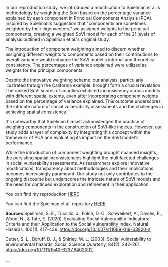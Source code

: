 In our reproduction study, we introduced a modification to Spielman et al.'s methodology by weighting the SoVI based on the percentage variance explained by each component in Principal Components Analysis (PCA). Inspired by Spielman's suggestion that "components are sometimes weighted by their eigenvectors," we assigned weights to the principal components, creating a weighted SoVI model for each of the 21 levels of analysis outlined in Spielman et al.'s original study.

The introduction of component weighting aimed to discern whether assigning different weights to components based on their contributions to overall variance would enhance the SoVI model's internal and theoretical consistency. The percentages of variance explained were utilized as weights for the principal components.

Despite the innovative weighting scheme, our analysis, particularly illustrated through the California example, brought forth a crucial revelation. The ranked SoVI scores of counties exhibited inconsistency across models with different spatial extents, even after incorporating component weights based on the percentage of variance explained. This outcome underscores the intricate nature of social vulnerability assessments and the challenges in achieving spatial consistency.

It's noteworthy that Spielman himself acknowledged the practice of weighing components in the construction of SoVI-like indices. However, our study adds a layer of complexity by integrating this concept within the framework of PCA and evaluating its impact on the SoVI model's performance.

While the introduction of component weighting brought nuanced insights, the persisting spatial inconsistencies highlight the multifaceted challenges in social vulnerability assessments. As researchers explore innovative modifications, transparency about methodologies and their implications becomes increasingly paramount. Our study not only contributes to the ongoing discourse but underscores the intricate nature of SoVI models and the need for continued exploration and refinement in their application.

You can find my reproduction [HERE](https://whprocter.github.io/RPl-Spielman-2020/)

You can find the Spielman et al. repository [HERE](https://github.com/HEGSRR/RPl-Spielman-2020)


**Sources**
Spielman, S. E., Tuccillo, J., Folch, D. C., Schweikert, A., Davies, R., Wood, N., & Tate, E. (2020). Evaluating Social Vulnerability Indicators: Criteria and their Application to the Social Vulnerability Index. Natural Hazards, 100(1), 417–436. https://doi.org/10.1007/s11069-019-03820-z

Cutter, S. L., Boruff, B. J., & Shirley, W. L. (2003). Social vulnerability to environmental hazards. Social Science Quarterly, 84(2), 242–261. https://doi.org/10.1111/1540-6237.8402002

__
